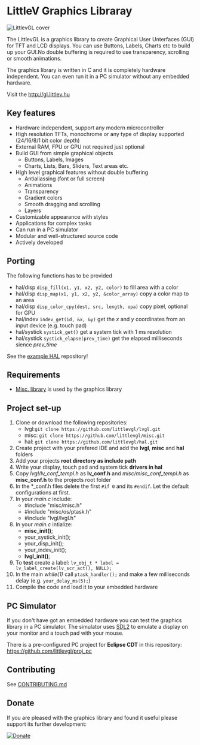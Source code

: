 # LittleV Graphics Libraray

![LittlevGL cover](http://www.gl.littlev.hu/home/main_cover_small.png)

The LittlevGL is a graphics library to create Graphical User Unterfaces (GUI) for TFT and LCD displays. You can use Buttons, Labels, Charts etc to build up your GUI.No double buffering is required to use transparency, scrolling or smooth animations.

The graphics library is written in C and it is completely hardware independent. You can even run it in a PC simulator without any embedded hardware.

Visit the http://gl.littlev.hu

## Key features
* Hardware independent, support any modern microcontroller
* High resolution TFTs, monochrome or any type of display supported (24/16/8/1 bit color depth)
* External RAM, FPU or GPU not required just optional
* Build GUI from simple graphical objects
  * Buttons, Labels, Images
  * Charts, Lists, Bars, Sliders, Text areas etc.
* High level graphical features without double buffering
  * Antialiassing (font or full screen)
  * Animations
  * Transparency
  * Gradient colors
  * Smooth dragging and scrolling
  * Layers
* Customizable appearance with styles
* Applications for complex tasks
* Can run in a PC simulator
* Modular and well-structured source code
* Actively developed

## Porting
The following functions has to be provided
* hal/disp `disp_fill(x1, y1, x2, y2, color)` to fill area with a color
* hal/disp `disp_map(x1, y1, x2, y2, &color_array)` copy a color map to an area
* hal/disp `disp_color_cpy(dest, src, length, opa)` copy pixel, optional for GPU
* hal/indev `indev_get(id, &x, &y)` get the *x* and *y* coordinates from an input device (e.g. touch pad)
* hal/systick `systick_get()` get a system tick with 1 ms resolution
* hal/systick `systick_elapse(prev_time)` get the elapsed milliseconds sience *prev_time*

See the [example HAL](https://github.com/littlevgl/hal) repository!

## Requirements
* [Misc. library](https://github.com/littlevgl/misc) is used by the graphics library

## Project set-up
1. Clone or download the following repositories:
   * lvgl:`git clone https://github.com/littlevgl/lvgl.git`  
   * misc: `git clone https://github.com/littlevgl/misc.git` 
   * hal: `git clone https://github.com/littlevgl/hal.git`
2. Create project with your prefered IDE and add the **lvgl**, **misc** and **hal** folders 
3. Add your projects **root directory as include path** 
4. Write your display, touch pad and system tick **drivers in hal**
5. Copy *lvgl/lv_conf_templ.h* as **lv_conf.h** and *misc/misc_conf_templ.h* as **misc_conf.h** to the projects root folder
6. In the *_conf.h files delete the first `#if 0` and its `#endif`. Let the default configurations at first.
7. In your *main.c* include: 
   * #include "misc/misc.h" 
   * #include "misc/os/ptask.h"
   * #include "lvgl/lvgl.h"   
8. In your *main.c* intialize:
   * **misc_init()**;
   * your_systick_init();
   * your_disp_init();
   * your_indev_init();
   * **lvgl_init()**;
10. To **test** create a label: `lv_obj_t * label = lv_label_create(lv_scr_act(), NULL);`  
11. In the main *while(1)* call `ptask_handler();` and make a few milliseconds delay (e.g. `your_delay_ms(5);`) 
12. Compile the code and load it to your embedded hardware

## PC Simulator
If you don't have got an embedded hardware you can test the graphics library in a PC simulator. The simulator uses [SDL2](https://www.libsdl.org/) to emulate a display on your monitor and a touch pad with your mouse.

There is a pre-configured PC project for **Eclipse CDT** in this repository: https://github.com/littlevgl/proj_pc

## Contributing
See [CONTRIBUTING.md](https://github.com/littlevgl/lvgl/blob/master/docs/CONTRIBUTING.md)

## Donate
If you are pleased with the graphics library and found it useful please support its further development:

[![Donate](https://www.paypalobjects.com/en_US/i/btn/btn_donateCC_LG.gif)](https://www.paypal.com/cgi-bin/webscr?cmd=_s-xclick&hosted_button_id=GJV3SC5EHDANS)

